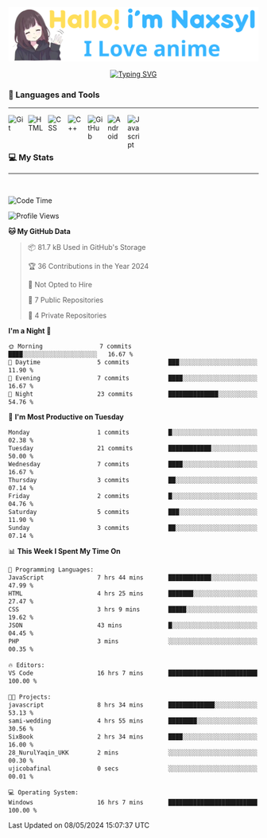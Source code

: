 <p align="center"><a href="https://github.com/Naxsyl"><img width=580px alt="Hello, I'm Naxsyl. I Love Anime" src="img/banner.png" /></a></p>

<p align="center">
<a href="https://git.io/typing-svg"><img src="https://readme-typing-svg.herokuapp.com?font=Fira+Code&weight=600&size=22&pause=1000&center=true&vCenter=true&random=false&width=435&lines=Newbie+Programmer;Back-end+web+and+app+developer;Learn+Something+Interesting" alt="Typing SVG" /></a>
</p>

### 🧰 Languages and Tools

---

<img align="left" alt="Git" width="30px" style="padding-right:10px;" src="https://cdn.jsdelivr.net/gh/devicons/devicon/icons/git/git-original.svg" />
<img align="left" alt="HTML" width="30px" style="padding-right:10px;" src="https://cdn.jsdelivr.net/gh/devicons/devicon/icons/html5/html5-plain.svg" />
<img align="left" alt="CSS" width="30px" style="padding-right:10px;" src="https://cdn.jsdelivr.net/gh/devicons/devicon/icons/css3/css3-plain.svg" />
<img align="left" alt="C++" width="30px" style="padding-right:10px;" src="https://cdn.jsdelivr.net/gh/devicons/devicon/icons/cplusplus/cplusplus-line.svg" />
<img align="left" alt="GitHub" width="30px" style="padding-right:10px;" src="https://cdn.jsdelivr.net/gh/devicons/devicon/icons/github/github-original.svg" />
<img align="left" alt="Android" width="30px" style="padding-right:10px;" src="https://cdn.jsdelivr.net/gh/devicons/devicon/icons/android/android-plain.svg" />
<img align="left" alt="Javascript" width="30px" style="padding-right:10px;" src="https://cdn.jsdelivr.net/gh/devicons/devicon@latest/icons/javascript/javascript-original.svg" />
<br>
<br>
<br>


### 💻 My Stats

---

<br>

<!--START_SECTION:waka-->
![Code Time](http://img.shields.io/badge/Code%20Time-57%20hrs%2053%20mins-blue)

![Profile Views](http://img.shields.io/badge/Profile%20Views-6-blue)

**🐱 My GitHub Data** 

> 📦 81.7 kB Used in GitHub's Storage 
 > 
> 🏆 36 Contributions in the Year 2024
 > 
> 🚫 Not Opted to Hire
 > 
> 📜 7 Public Repositories 
 > 
> 🔑 4 Private Repositories 
 > 
**I'm a Night 🦉** 

```text
🌞 Morning                7 commits           ████░░░░░░░░░░░░░░░░░░░░░   16.67 % 
🌆 Daytime                5 commits           ███░░░░░░░░░░░░░░░░░░░░░░   11.90 % 
🌃 Evening                7 commits           ████░░░░░░░░░░░░░░░░░░░░░   16.67 % 
🌙 Night                  23 commits          ██████████████░░░░░░░░░░░   54.76 % 
```
📅 **I'm Most Productive on Tuesday** 

```text
Monday                   1 commits           █░░░░░░░░░░░░░░░░░░░░░░░░   02.38 % 
Tuesday                  21 commits          ████████████░░░░░░░░░░░░░   50.00 % 
Wednesday                7 commits           ████░░░░░░░░░░░░░░░░░░░░░   16.67 % 
Thursday                 3 commits           ██░░░░░░░░░░░░░░░░░░░░░░░   07.14 % 
Friday                   2 commits           █░░░░░░░░░░░░░░░░░░░░░░░░   04.76 % 
Saturday                 5 commits           ███░░░░░░░░░░░░░░░░░░░░░░   11.90 % 
Sunday                   3 commits           ██░░░░░░░░░░░░░░░░░░░░░░░   07.14 % 
```


📊 **This Week I Spent My Time On** 

```text
💬 Programming Languages: 
JavaScript               7 hrs 44 mins       ████████████░░░░░░░░░░░░░   47.99 % 
HTML                     4 hrs 25 mins       ███████░░░░░░░░░░░░░░░░░░   27.47 % 
CSS                      3 hrs 9 mins        █████░░░░░░░░░░░░░░░░░░░░   19.62 % 
JSON                     43 mins             █░░░░░░░░░░░░░░░░░░░░░░░░   04.45 % 
PHP                      3 mins              ░░░░░░░░░░░░░░░░░░░░░░░░░   00.35 % 

🔥 Editors: 
VS Code                  16 hrs 7 mins       █████████████████████████   100.00 % 

🐱‍💻 Projects: 
javascript               8 hrs 34 mins       █████████████░░░░░░░░░░░░   53.13 % 
sami-wedding             4 hrs 55 mins       ████████░░░░░░░░░░░░░░░░░   30.56 % 
SixBook                  2 hrs 34 mins       ████░░░░░░░░░░░░░░░░░░░░░   16.00 % 
28_NurulYaqin_UKK        2 mins              ░░░░░░░░░░░░░░░░░░░░░░░░░   00.30 % 
ujicobafinal             0 secs              ░░░░░░░░░░░░░░░░░░░░░░░░░   00.01 % 

💻 Operating System: 
Windows                  16 hrs 7 mins       █████████████████████████   100.00 % 
```


 Last Updated on 08/05/2024 15:07:37 UTC
<!--END_SECTION:waka-->
